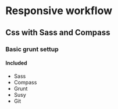 # Responsive workflow 

## Css with Sass and Compass 

### Basic grunt settup 

#### Included
* Sass 
* Compass
* Grunt
* Susy
* Git 
